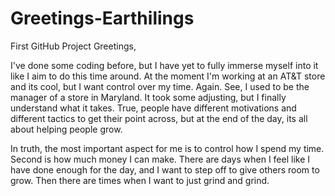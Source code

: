 # Greetings-Earthilings
First GitHub Project 
Greetings,

I've done some coding before, but I have yet to fully immerse myself into it like I aim to do this time around. 
At the moment I'm working at an AT&T store and its cool, but I want control over my time. Again. See, I used to
be the manager of a store in Maryland. It took some adjusting, but I finally understand what it takes. True, people have different motivations and different 
tactics to get their point across, but at the end of the day, its all about helping people grow.

In truth, the most important aspect for me is to control how I spend my time. Second is how much money I can make. There are days when I 
feel like I have done enough for the day, and I want to step off to give others room to grow. Then there are times when I want to just grind and grind.
